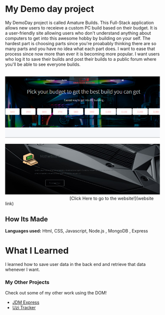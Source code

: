 # My Demo day project
My DemoDay project is called Amature Builds. This Full-Stack application allows new users to receieve a custom PC build based on their budget. It is a user-friendly site allowing users who don't understand anything about computers to get into this awesome hobby by building on your self. The hardest part is choosing parts since you're proabably thinking there are so many parts and you have no idea what each part does. I want to ease that process since now more than ever it is becoming more popular. I want users who log it to save their builds and post their builds to a public forum where you'll be able to see everyone builds.
 
&emsp;
![Screenshot](demopic.png)
&emsp;&emsp;&emsp;&emsp;&emsp;&emsp;&emsp;&emsp;&emsp;&emsp;&emsp;&emsp;&emsp;&emsp;&emsp;[Click Here to go to the website!](website link)
## How Its Made 
**Languages used:** Html, CSS, Javascript, Node.js , MongoDB , Express
# What I Learned
I learned how to save user data in the back end and retrieve that data whenever I want. 
### My Other Projects 
Check out some of my other work using the DOM!
* [JDM Express](https://github.com/BrianMelaraDev/jdmPersonalExpress/blob/main/README.md)
* [Uzi Tracker](https://github.com/BrianMelaraDev/lilUziTracker)
